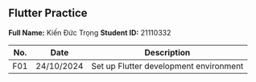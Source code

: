 ## Flutter Practice
 
**Full Name:** Kiến Đức Trọng
**Student ID:** 21110332

| No. | Date | Description |
|---|---|---|
| F01 | 24/10/2024 | Set up Flutter development environment |
